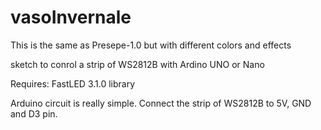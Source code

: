 # vasoInvernale

This is the same as Presepe-1.0 but with different colors and effects

sketch to conrol a strip of WS2812B with Ardino UNO or Nano

Requires: FastLED 3.1.0 library

Arduino circuit is really simple.
Connect the strip of WS2812B to 5V, GND and D3 pin.

